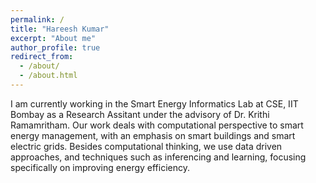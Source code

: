 ```yaml
---
permalink: /
title: "Hareesh Kumar"
excerpt: "About me"
author_profile: true
redirect_from:
  - /about/
  - /about.html
---
```

I am currently working in the Smart Energy Informatics Lab at CSE, IIT Bombay as a Research Assitant under the advisory of Dr. Krithi Ramamritham. Our work deals with computational perspective to smart energy management, with an emphasis on smart buildings and smart electric grids. Besides computational thinking, we use data driven approaches, and techniques such as inferencing and learning, focusing specifically on improving energy efficiency.
